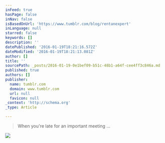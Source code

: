 ```yaml
---
inFeed: true
hasPage: false
inNav: false
isBasedOnUrl: 'https://www.tumblr.com/blog/rentanexpert'
inLanguage: null
starred: false
keywords: []
description: ''
datePublished: '2016-01-19T18:21:16.572Z'
dateModified: '2016-01-19T18:21:13.081Z'
author: []
title: ''
sourcePath: _posts/2016-01-19-0e1bef09-b51c-48b1-a64f-cee4ff3c846a.md
published: true
authors: []
publisher:
  name: tumblr.com
  domain: www.tumblr.com
  url: null
  favicon: null
_context: 'http://schema.org'
_type: Article

---
```

> When you're late for an important meeting ...

![](https://s3-us-west-2.amazonaws.com/the-grid-img/p/70397437a34cb1da35e3638e2e5433073df590ea.gif)